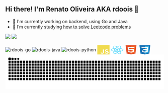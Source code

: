 ## Hi there! I'm Renato Oliveira AKA rdoois 👋

- 🔭 I'm currently working on backend, using Go and Java
- 🌱 I’m currently studying <a href="https://github.com/rdoois/leetcode">how to solve Leetcode problems</a>

<div>
    <img height="160em" src="https://github-readme-stats.vercel.app/api?username=rdoois&show_icons=true&theme=transparent&rank_icon=github"/>
    <img height="160em" src="https://github-readme-stats.vercel.app/api/top-langs/?username=rdoois&show_icons=true&theme=transparent&layout=compact"/>
</div>

<br>
<div style="display: inline_block">
    <img align="center" alt="rdoois-go" height="30" width="40" src="https://cdn.jsdelivr.net/gh/devicons/devicon@latest/icons/go/go-original-wordmark.svg" />
    <img align="center" alt="rdoois-java" height="30" width="40" src="https://cdn.jsdelivr.net/gh/devicons/devicon@latest/icons/java/java-original.svg" />
    <img align="center" alt="rdoois-python" height="30" width="40" src="https://cdn.jsdelivr.net/gh/devicons/devicon@latest/icons/python/python-original.svg" />
    <img align="center" alt="rdoois-js" height="30" width="40" src="https://raw.githubusercontent.com/devicons/devicon/master/icons/javascript/javascript-plain.svg">
    <img align="center" alt="rdoois-react" height="30" width="40" src="https://raw.githubusercontent.com/devicons/devicon/master/icons/react/react-original.svg">
    <img align="center" alt="rdoois-html" height="30" width="40" src="https://raw.githubusercontent.com/devicons/devicon/master/icons/html5/html5-original.svg">
    <img align="center" alt="rdoois-css" height="30" width="40" src="https://raw.githubusercontent.com/devicons/devicon/master/icons/css3/css3-original.svg">
 </div>

<picture>
    <source media="(prefers-color-scheme: dark)" srcset="https://github.com/rdoois/rdoois/blob/output/github-contribution-grid-snake-dark.svg" />
    <source media="(prefers-color-scheme: light)" srcset="https://github.com/rdoois/rdoois/blob/output/github-contribution-grid-snake.svg" />
    <img alt="github-snake" src="https://github.com/rdoois/rdoois/blob/output/github-contribution-grid-snake.svg" />
</picture>
